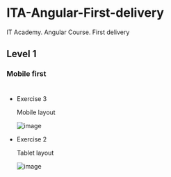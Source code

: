 # ITA-Angular-First-delivery
IT Academy. Angular Course. First delivery

## Level 1
### Mobile first
#
* Exercise 3

  Mobile layout
  
  ![image](https://user-images.githubusercontent.com/29376434/236875025-0fe5cf58-b9f0-44d9-a9e8-4e304f433a65.png)
  
* Exercise 2

  Tablet layout
  
  ![image](https://github.com/manuelgarciacr/ITA-Angular-First-delivery/assets/29376434/412d1c9a-f62f-40e8-8fe7-1c89265e0a42)

